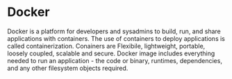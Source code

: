 # Docker
Docker is a platform for developers and sysadmins to build, run, and share applications with containers. The use of containers to deploy applications is called containerization. 
Conainers are Flexibile, lightweight, portable, loosely coupled, scalable and secure.
Docker image includes everything needed to run an application - the code or binary, runtimes, dependencies, and any other filesystem objects required.
